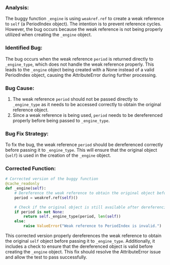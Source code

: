 ### Analysis:
The buggy function `_engine` is using `weakref.ref` to create a weak reference to `self` (a PeriodIndex object). The intention is to prevent reference cycles. However, the bug occurs because the weak reference is not being properly utilized when creating the `_engine` object.

### Identified Bug:
The bug occurs when the weak reference `period` is returned directly to `_engine_type`, which does not handle the weak reference properly. This leads to the `_engine` object being created with a None instead of a valid PeriodIndex object, causing the AttributeError during further processing.

### Bug Cause:
1. The weak reference `period` should not be passed directly to `_engine_type` as it needs to be accessed correctly to obtain the original reference object.
2. Since a weak reference is being used, `period` needs to be dereferenced properly before being passed to `_engine_type`.

### Bug Fix Strategy:
To fix the bug, the weak reference `period` should be dereferenced correctly before passing it to `_engine_type`. This will ensure that the original object (`self`) is used in the creation of the `_engine` object.

### Corrected Function:
```python
# Corrected version of the buggy function
@cache_readonly
def _engine(self):
    # Dereference the weak reference to obtain the original object before passing it to _engine_type.
    period = weakref.ref(self)()
    
    # Check if the original object is still available after dereferencing
    if period is not None:
        return self._engine_type(period, len(self))
    else:
        raise ValueError("Weak reference to PeriodIndex is invalid.")
```

This corrected version properly dereferences the weak reference to obtain the original `self` object before passing it to `_engine_type`. Additionally, it includes a check to ensure that the dereferenced object is valid before creating the `_engine` object. This fix should resolve the AttributeError issue and allow the test to pass successfully.